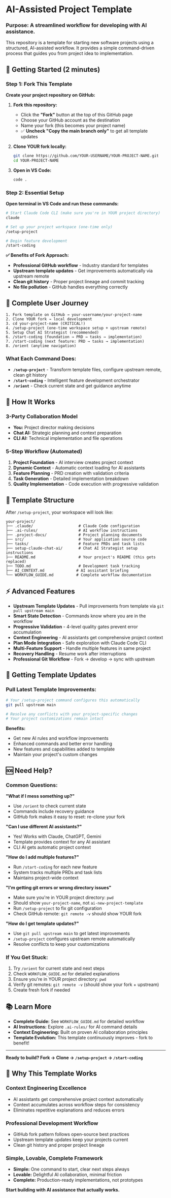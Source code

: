 # AI-Assisted Project Template

### **Purpose: A streamlined workflow for developing with AI assistance.**

This repository is a template for starting new software projects using a structured, AI-assisted workflow. It provides a simple command-driven process that guides you from project idea to implementation.

## 🚀 Getting Started (2 minutes)

### **Step 1: Fork This Template**

**Create your project repository on GitHub:**

1. **Fork this repository:**
   - Click the **"Fork"** button at the top of this GitHub page
   - Choose your GitHub account as the destination
   - Name your fork (this becomes your project name)
   - ✅ **Uncheck "Copy the main branch only"** to get all template updates

2. **Clone YOUR fork locally:**
   ```bash
   git clone https://github.com/YOUR-USERNAME/YOUR-PROJECT-NAME.git
   cd YOUR-PROJECT-NAME
   ```

3. **Open in VS Code:**
   ```bash
   code .
   ```

### **Step 2: Essential Setup**

**Open terminal in VS Code and run these commands:**

```bash
# Start Claude Code CLI (make sure you're in YOUR project directory)
claude

# Set up your project workspace (one-time only)
/setup-project

# Begin feature development 
/start-coding
```

**✅ Benefits of Fork Approach:**
- **Professional GitHub workflow** - Industry standard for templates
- **Upstream template updates** - Get improvements automatically via upstream remote
- **Clean git history** - Proper project lineage and commit tracking
- **No file pollution** - GitHub handles everything correctly

## 🎯 Complete User Journey

```
1. Fork template on GitHub → your-username/your-project-name
2. Clone YOUR fork → local development
3. cd your-project-name (CRITICAL!)
4. /setup-project (one-time workspace setup + upstream remote)
5. Setup Chat AI Strategist (recommended)
6. /start-coding (foundation → PRD → tasks → implementation)
7. /start-coding (next feature: PRD → tasks → implementation)
8. /orient (anytime navigation)
```

### **What Each Command Does:**

- **`/setup-project`** - Transform template files, configure upstream remote, clean git history
- **`/start-coding`** - Intelligent feature development orchestrator  
- **`/orient`** - Check current state and get guidance anytime

## 🧠 How It Works

### **3-Party Collaboration Model**
- **You:** Project director making decisions
- **Chat AI:** Strategic planning and context preparation
- **CLI AI:** Technical implementation and file operations

### **5-Step Workflow (Automated)**
1. **Project Foundation** - AI interview creates project context
2. **Dynamic Context** - Automatic context loading for AI assistants  
3. **Feature Planning** - PRD creation with validation criteria
4. **Task Generation** - Detailed implementation breakdown
5. **Quality Implementation** - Code execution with progressive validation

## 📂 Template Structure

After `/setup-project`, your workspace will look like:

```
your-project/
├── .claude/                    # Claude Code configuration
├── .ai-rules/                  # AI workflow instructions
├── .project-docs/              # Project planning documents
├── src/                        # Your application source code
├── tasks/                      # Feature PRDs and task lists
├── setup-claude-chat-ai/       # Chat AI Strategist setup instructions
├── README.md                   # Your project's README (this gets replaced)
├── TODO.md                     # Development task tracking
├── AI_CONTEXT.md              # AI assistant briefing
└── WORKFLOW_GUIDE.md          # Complete workflow documentation
```

## ⚡ Advanced Features

- **Upstream Template Updates** - Pull improvements from template via `git pull upstream main`
- **Smart State Detection** - Commands know where you are in the workflow
- **Progressive Validation** - 4-level quality gates prevent error accumulation
- **Context Engineering** - AI assistants get comprehensive project context
- **Plan Mode Integration** - Safe exploration with Claude Code CLI
- **Multi-Feature Support** - Handle multiple features in same project
- **Recovery Handling** - Resume work after interruptions
- **Professional Git Workflow** - Fork → develop → sync with upstream

## 🔄 Getting Template Updates

### **Pull Latest Template Improvements:**
```bash
# Your /setup-project command configures this automatically
git pull upstream main

# Resolve any conflicts with your project-specific changes
# Your project customizations remain intact
```

**Benefits:**
- Get new AI rules and workflow improvements
- Enhanced commands and better error handling  
- New features and capabilities added to template
- Maintain your project's custom changes

## 🆘 Need Help?

### **Common Questions:**

**"What if I mess something up?"**
- Use `/orient` to check current state
- Commands include recovery guidance
- GitHub fork makes it easy to reset: re-clone your fork

**"Can I use different AI assistants?"**
- Yes! Works with Claude, ChatGPT, Gemini
- Template provides context for any AI assistant
- CLI AI gets automatic project context

**"How do I add multiple features?"**
- Run `/start-coding` for each new feature
- System tracks multiple PRDs and task lists
- Maintains project-wide context

**"I'm getting git errors or wrong directory issues"**
- Make sure you're in YOUR project directory: `pwd`
- Should show `your-project-name`, not `ai-new-project-template`
- Run `/setup-project` to fix git configuration
- Check GitHub remote: `git remote -v` should show YOUR fork

**"How do I get template updates?"**
- Use `git pull upstream main` to get latest improvements
- `/setup-project` configures upstream remote automatically
- Resolve conflicts to keep your customizations

### **If You Get Stuck:**
1. Try `/orient` for current state and next steps
2. Check `WORKFLOW_GUIDE.md` for detailed explanations
3. Ensure you're in YOUR project directory: `pwd`
4. Verify git remotes: `git remote -v` (should show your fork + upstream)
5. Create fresh fork if needed

## 📚 Learn More

- **Complete Guide:** See `WORKFLOW_GUIDE.md` for detailed workflow
- **AI Instructions:** Explore `.ai-rules/` for AI command details
- **Context Engineering:** Built on proven AI collaboration principles
- **Template Evolution:** This template continuously improves - fork to benefit!

---

**Ready to build? Fork → Clone → `/setup-project` → `/start-coding`**

## 🎯 Why This Template Works

### **Context Engineering Excellence**
- AI assistants get comprehensive project context automatically
- Context accumulates across workflow steps for consistency
- Eliminates repetitive explanations and reduces errors

### **Professional Development Workflow**  
- GitHub fork pattern follows open-source best practices
- Upstream template updates keep your projects current
- Clean git history and proper project lineage

### **Simple, Lovable, Complete Framework**
- **Simple:** One command to start, clear next steps always
- **Lovable:** Delightful AI collaboration, minimal friction
- **Complete:** Production-ready implementations, not prototypes

**Start building with AI assistance that actually works.**